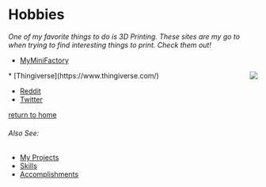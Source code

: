 # Hobbies

*One of my favorite things to do is 3D Printing. These sites are my go to when trying to find interesting things to print. Check them out!*
* [MyMiniFactory](https://www.myminifactory.com/)
<img style="float: right;" src="https://www.myminifactory.com/uploads/tinymce-images/Logo2.png">
* [Thingiverse](https://www.thingiverse.com/)


* [Reddit](https://www.reddit.com)
* [Twitter](https://www.twitter.com)

[return to home](./README.md)

###### *Also See:*
* [My Projects](./my_projects.md)
* [Skills](./skills.md)
* [Accomplishments](./accomplishments.md)
